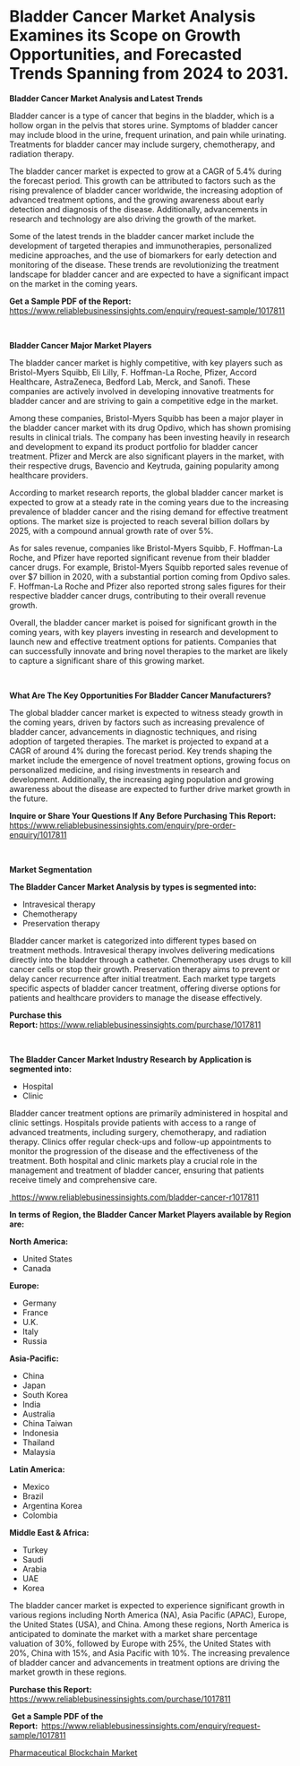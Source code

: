 <p><h1>Bladder Cancer Market Analysis Examines its Scope on Growth Opportunities, and Forecasted Trends Spanning from 2024 to 2031.</h1></p><p><strong>Bladder Cancer Market Analysis and Latest Trends</strong></p>
<p><p>Bladder cancer is a type of cancer that begins in the bladder, which is a hollow organ in the pelvis that stores urine. Symptoms of bladder cancer may include blood in the urine, frequent urination, and pain while urinating. Treatments for bladder cancer may include surgery, chemotherapy, and radiation therapy.</p><p>The bladder cancer market is expected to grow at a CAGR of 5.4% during the forecast period. This growth can be attributed to factors such as the rising prevalence of bladder cancer worldwide, the increasing adoption of advanced treatment options, and the growing awareness about early detection and diagnosis of the disease. Additionally, advancements in research and technology are also driving the growth of the market.</p><p>Some of the latest trends in the bladder cancer market include the development of targeted therapies and immunotherapies, personalized medicine approaches, and the use of biomarkers for early detection and monitoring of the disease. These trends are revolutionizing the treatment landscape for bladder cancer and are expected to have a significant impact on the market in the coming years.</p></p>
<p><strong>Get a Sample PDF of the Report:&nbsp;</strong> <a href="https://www.reliablebusinessinsights.com/enquiry/request-sample/1017811">https://www.reliablebusinessinsights.com/enquiry/request-sample/1017811</a></p>
<p>&nbsp;</p>
<p><strong>Bladder Cancer Major Market Players</strong></p>
<p><p>The bladder cancer market is highly competitive, with key players such as Bristol-Myers Squibb, Eli Lilly, F. Hoffman-La Roche, Pfizer, Accord Healthcare, AstraZeneca, Bedford Lab, Merck, and Sanofi. These companies are actively involved in developing innovative treatments for bladder cancer and are striving to gain a competitive edge in the market.</p><p>Among these companies, Bristol-Myers Squibb has been a major player in the bladder cancer market with its drug Opdivo, which has shown promising results in clinical trials. The company has been investing heavily in research and development to expand its product portfolio for bladder cancer treatment. Pfizer and Merck are also significant players in the market, with their respective drugs, Bavencio and Keytruda, gaining popularity among healthcare providers.</p><p>According to market research reports, the global bladder cancer market is expected to grow at a steady rate in the coming years due to the increasing prevalence of bladder cancer and the rising demand for effective treatment options. The market size is projected to reach several billion dollars by 2025, with a compound annual growth rate of over 5%.</p><p>As for sales revenue, companies like Bristol-Myers Squibb, F. Hoffman-La Roche, and Pfizer have reported significant revenue from their bladder cancer drugs. For example, Bristol-Myers Squibb reported sales revenue of over $7 billion in 2020, with a substantial portion coming from Opdivo sales. F. Hoffman-La Roche and Pfizer also reported strong sales figures for their respective bladder cancer drugs, contributing to their overall revenue growth.</p><p>Overall, the bladder cancer market is poised for significant growth in the coming years, with key players investing in research and development to launch new and effective treatment options for patients. Companies that can successfully innovate and bring novel therapies to the market are likely to capture a significant share of this growing market.</p></p>
<p>&nbsp;</p>
<p><strong>What Are The Key Opportunities For Bladder Cancer Manufacturers?</strong></p>
<p><p>The global bladder cancer market is expected to witness steady growth in the coming years, driven by factors such as increasing prevalence of bladder cancer, advancements in diagnostic techniques, and rising adoption of targeted therapies. The market is projected to expand at a CAGR of around 4% during the forecast period. Key trends shaping the market include the emergence of novel treatment options, growing focus on personalized medicine, and rising investments in research and development. Additionally, the increasing aging population and growing awareness about the disease are expected to further drive market growth in the future.</p></p>
<p><strong>Inquire or Share Your Questions If Any Before Purchasing This Report:</strong> <a href="https://www.reliablebusinessinsights.com/enquiry/pre-order-enquiry/1017811">https://www.reliablebusinessinsights.com/enquiry/pre-order-enquiry/1017811</a></p>
<p>&nbsp;</p>
<p><strong>Market Segmentation</strong></p>
<p><strong>The Bladder Cancer Market Analysis by types is segmented into:</strong></p>
<p><ul><li>Intravesical therapy</li><li>Chemotherapy</li><li>Preservation therapy</li></ul></p>
<p><p>Bladder cancer market is categorized into different types based on treatment methods. Intravesical therapy involves delivering medications directly into the bladder through a catheter. Chemotherapy uses drugs to kill cancer cells or stop their growth. Preservation therapy aims to prevent or delay cancer recurrence after initial treatment. Each market type targets specific aspects of bladder cancer treatment, offering diverse options for patients and healthcare providers to manage the disease effectively.</p></p>
<p><strong>Purchase this Report:&nbsp;</strong><a href="https://www.reliablebusinessinsights.com/purchase/1017811">https://www.reliablebusinessinsights.com/purchase/1017811</a></p>
<p>&nbsp;</p>
<p><strong>The Bladder Cancer Market Industry Research by Application is segmented into:</strong></p>
<p><ul><li>Hospital</li><li>Clinic</li></ul></p>
<p><p>Bladder cancer treatment options are primarily administered in hospital and clinic settings. Hospitals provide patients with access to a range of advanced treatments, including surgery, chemotherapy, and radiation therapy. Clinics offer regular check-ups and follow-up appointments to monitor the progression of the disease and the effectiveness of the treatment. Both hospital and clinic markets play a crucial role in the management and treatment of bladder cancer, ensuring that patients receive timely and comprehensive care.</p></p>
<p><a href="https://www.reliablebusinessinsights.com/bladder-cancer-r1017811">&nbsp;https://www.reliablebusinessinsights.com/bladder-cancer-r1017811</a></p>
<p><strong>In terms of Region, the Bladder Cancer Market Players available by Region are:</strong></p>
<p>
    <p> <strong> North America: </strong>
        <ul>
            <li>United States</li>
            <li>Canada</li>
        </ul>
        </p> 
    <p> <strong> Europe: </strong>
        <ul>
            <li>Germany</li>
            <li>France</li>
            <li>U.K.</li>
            <li>Italy</li>
            <li>Russia</li>
        </ul>
        </p> 
    <p> <strong> Asia-Pacific: </strong>
        <ul>
            <li>China</li>
            <li>Japan</li>
            <li>South Korea</li>
            <li>India</li>
            <li>Australia</li>
            <li>China Taiwan</li>
            <li>Indonesia</li>
            <li>Thailand</li>
            <li>Malaysia</li>
        </ul>
        </p> 
    <p> <strong> Latin America: </strong>
        <ul>
            <li>Mexico</li>
            <li>Brazil</li>
            <li>Argentina Korea</li>
            <li>Colombia</li>
        </ul>
        </p> 
    <p> <strong> Middle East & Africa: </strong>
        <ul>
            <li>Turkey</li>
            <li>Saudi</li>
            <li>Arabia</li>
            <li>UAE</li>
            <li>Korea</li>
        </ul>
    </p>
    </p>
<p><p>The bladder cancer market is expected to experience significant growth in various regions including North America (NA), Asia Pacific (APAC), Europe, the United States (USA), and China. Among these regions, North America is anticipated to dominate the market with a market share percentage valuation of 30%, followed by Europe with 25%, the United States with 20%, China with 15%, and Asia Pacific with 10%. The increasing prevalence of bladder cancer and advancements in treatment options are driving the market growth in these regions.</p></p>
<p><strong>Purchase this Report: </strong><a href="https://www.reliablebusinessinsights.com/purchase/1017811">https://www.reliablebusinessinsights.com/purchase/1017811</a></p>
<p>&nbsp;<strong>Get a Sample PDF of the Report:&nbsp;&nbsp;</strong><a href="https://www.reliablebusinessinsights.com/enquiry/request-sample/1017811">https://www.reliablebusinessinsights.com/enquiry/request-sample/1017811</a></p>
<p><strong></strong></p>
<p><p><a href="https://github.com/Angelnienowdseej3e45z3p8c/Market-Research-Report-List-3/blob/main/pharmaceutical-blockchain-market.md">Pharmaceutical Blockchain Market</a></p></p>